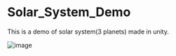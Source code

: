 # Solar_System_Demo
This is a demo of solar system(3 planets) made in unity.

![image](https://user-images.githubusercontent.com/36453230/97415142-de126380-192a-11eb-91c2-9a7ce88f6d0b.png)

